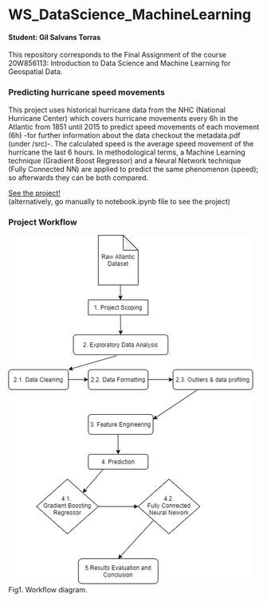# WS_DataScience_MachineLearning
#### Student: Gil Salvans Torras
This repository corresponds to the Final Assignment of the course 20W856113: Introduction to Data Science and Machine Learning for Geospatial Data. 

### Predicting hurricane speed movements 
This project uses historical hurricane data from the NHC (National Hurricane Center) which covers hurricane movements every 6h in the Atlantic from 1851 until 2015 to predict speed movements of each movement (6h) -for further information about the data checkout the metadata.pdf (under /src)-. The calculated speed is the average speed movement of the hurricane the last 6 hours. In methodological terms, a Machine Learning technique (Gradient Boost Regressor) and a Neural Network technique (Fully Connected NN) are applied to predict the same phenomenon (speed); so afterwards they can be both compared. 

[See the project!](https://github.com/gilsalvans/WS_DataScience_MachineLearning/blob/main/notebook.ipynb)
<br> (alternatively, go manually to notebook.ipynb file to see the project)

### Project Workflow
![Alt text](/src/workflow_diagram.jpg?raw=true)
<br>
Fig1. Workflow diagram.
